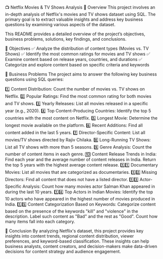 📺 Netflix Movies & TV Shows Analysis
📌 Overview
This project involves an in-depth analysis of Netflix's movies and TV shows dataset using SQL. The primary goal is to extract valuable insights and address key business questions by examining various aspects of the dataset.

This README provides a detailed overview of the project’s objectives, business problems, solutions, key findings, and conclusions.


🎯 Objectives
✅ Analyze the distribution of content types (Movies vs. TV Shows)
✅ Identify the most common ratings for movies and TV shows
✅ Examine content based on release years, countries, and durations
✅ Categorize and explore content based on specific criteria and keywords


💼 Business Problems
The project aims to answer the following key business questions using SQL queries:


1️⃣ Content Distribution: Count the number of movies vs. TV shows on Netflix.
2️⃣ Popular Ratings: Find the most common rating for both movies and TV shows.
3️⃣ Yearly Releases: List all movies released in a specific year (e.g., 2020).
4️⃣ Top Content-Producing Countries: Identify the top 5 countries with the most content on Netflix.
5️⃣ Longest Movie: Determine the longest movie available on the platform.
6️⃣ Recent Additions: Find all content added in the last 5 years.
7️⃣ Director-Specific Content: List all movies/TV shows directed by Rajiv Chilaka.
8️⃣ Long-Running TV Shows: List all TV shows with more than 5 seasons.
9️⃣ Genre Analysis: Count the number of content items in each genre.
🔟 Content Release Trends in India: Find each year and the average number of content releases in India. Return the top 5 years with the highest average content release.
1️⃣1️⃣ Documentary Movies: List all movies that are categorized as documentaries.
1️⃣2️⃣ Missing Directors: Find all content that does not have a listed director.
1️⃣3️⃣ Actor-Specific Analysis: Count how many movies actor Salman Khan appeared in during the last 10 years.
1️⃣4️⃣ Top Actors in Indian Movies: Identify the top 10 actors who have appeared in the highest number of movies produced in India.
1️⃣5️⃣ Content Categorization Based on Keywords: Categorize content based on the presence of the keywords "kill" and "violence" in the description. Label such content as "Bad" and the rest as "Good". Count how many items fall into each category.

📌 Conclusion
By analyzing Netflix's dataset, this project provides key insights into content trends, regional content distribution, viewer preferences, and keyword-based classification. These insights can help business analysts, content creators, and decision-makers make data-driven decisions for content strategy and audience engagement.
